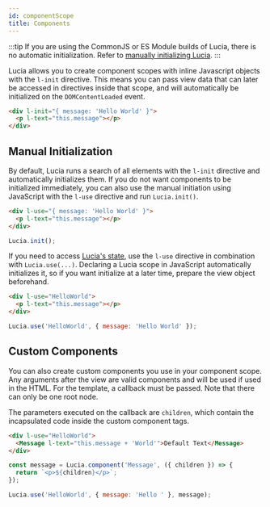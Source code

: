 ```yaml
---
id: componentScope
title: Components
---
```


:::tip
If you are using the CommonJS or ES Module builds of Lucia, there is no automatic initialization. Refer to [manually initializing Lucia](#manual-initialization).
:::

Lucia allows you to create component scopes with inline Javascript objects with the `l-init` directive. This means you can pass view data that can later be accessed in directives inside that scope, and will automatically be initialized on the `DOMContentLoaded` event.

```html
<div l-init="{ message: 'Hello World' }">
  <p l-text="this.message"></p>
</div>
```

## Manual Initialization

By default, Lucia runs a search of all elements with the `l-init` directive and automatically initializes them. If you do not want components to be initialized immediately, you can also use the manual initiation using JavaScript with the `l-use` directive and run `Lucia.init()`.

```html
<div l-use="{ message: 'Hello World' }">
  <p l-text="this.message"></p>
</div>
```

```js
Lucia.init();
```

If you need to access [Lucia's state](/docs/essentials/accessingLuciaState), use the `l-use` directive in combination with `Lucia.use(...)`. Declaring a Lucia scope in JavaScript automatically initializes it, so if you want initialize at a later time, prepare the view object beforehand.

```html
<div l-use="HelloWorld">
  <p l-text="this.message"></p>
</div>
```

```js
Lucia.use('HelloWorld', { message: 'Hello World' });
```

## Custom Components

You can also create custom components you use in your component scope. Any arguments after the view are valid components and will be used if used in the HTML. For the template, a callback must be passed. Note that there can only be one root node.

The parameters executed on the callback are `children`, which contain the incapsulated code inside the custom component tags.

```html
<div l-use="HelloWorld">
  <Message l-text="this.message + 'World'">Default Text</Message>
</div>
```

```js
const message = Lucia.component('Message', ({ children }) => {
  return `<p>${children}</p>`;
});

Lucia.use('HelloWorld', { message: 'Hello ' }, message);
```
 